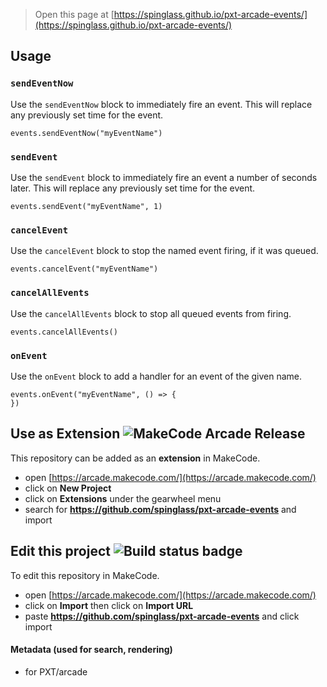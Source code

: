  


> Open this page at [https://spinglass.github.io/pxt-arcade-events/](https://spinglass.github.io/pxt-arcade-events/)

## Usage

### ``sendEventNow``

Use the ``sendEventNow`` block to immediately fire an event.
This will replace any previously set time for the event.

```blocks
events.sendEventNow("myEventName")
```

### ``sendEvent``

Use the ``sendEvent`` block to immediately fire an event a number of seconds later.
This will replace any previously set time for the event.

```blocks
events.sendEvent("myEventName", 1)
```

### ``cancelEvent``

Use the ``cancelEvent`` block to stop the named event firing, if it was queued.

```blocks
events.cancelEvent("myEventName")
```

### ``cancelAllEvents``

Use the ``cancelAllEvents`` block to stop all queued events from firing.

```blocks
events.cancelAllEvents()
```

### ``onEvent``

Use the ``onEvent`` block to add a handler for an event of the given name.

```blocks
events.onEvent("myEventName", () => {
})
```

## Use as Extension ![MakeCode Arcade Release](https://github.com/spinglass/pxt-arcade-events/actions/workflows/makecode-release.yml/badge.svg)

This repository can be added as an **extension** in MakeCode.

* open [https://arcade.makecode.com/](https://arcade.makecode.com/)
* click on **New Project**
* click on **Extensions** under the gearwheel menu
* search for **https://github.com/spinglass/pxt-arcade-events** and import

## Edit this project ![Build status badge](https://github.com/spinglass/pxt-arcade-events/workflows/MakeCode/badge.svg)

To edit this repository in MakeCode.

* open [https://arcade.makecode.com/](https://arcade.makecode.com/)
* click on **Import** then click on **Import URL**
* paste **https://github.com/spinglass/pxt-arcade-events** and click import

#### Metadata (used for search, rendering)

* for PXT/arcade
<script src="https://makecode.com/gh-pages-embed.js"></script><script>makeCodeRender("{{ site.makecode.home_url }}", "{{ site.github.owner_name }}/{{ site.github.repository_name }}");</script>

